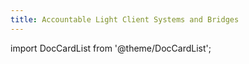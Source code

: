 ```yaml
---
title: Accountable Light Client Systems and Bridges
---
```


import DocCardList from '@theme/DocCardList';

<DocCardList />
